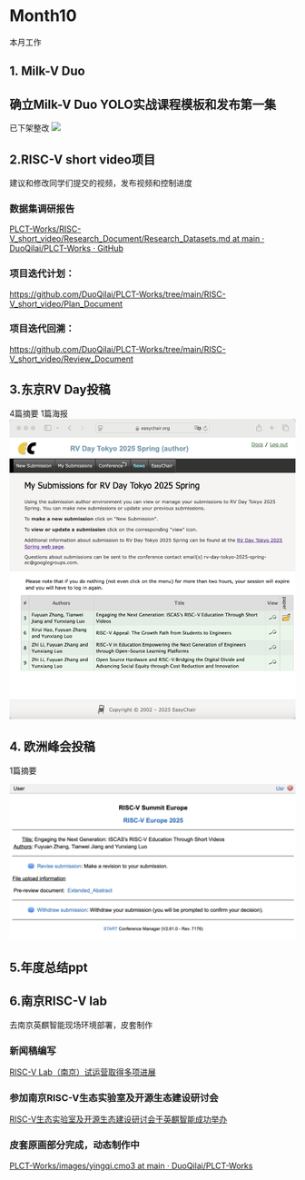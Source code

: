 # Month10

本月工作

## 1. Milk-V Duo
## 确立Milk-V Duo YOLO实战课程模板和发布第一集
已下架整改
![](../../../images/video1.png)

## 2.RISC-V short video项目
建议和修改同学们提交的视频，发布视频和控制进度

### 数据集调研报告

[PLCT-Works/RISC-V_short_video/Research_Document/Research_Datasets.md at main · DuoQilai/PLCT-Works · GitHub](https://github.com/DuoQilai/PLCT-Works/blob/main/RISC-V_short_video/Research_Document/Research_Datasets.md)
### 项目迭代计划：

https://github.com/DuoQilai/PLCT-Works/tree/main/RISC-V_short_video/Plan_Document

### 项目迭代回溯：

https://github.com/DuoQilai/PLCT-Works/tree/main/RISC-V_short_video/Review_Document

## 3.东京RV Day投稿

4篇摘要 1篇海报
![](../../images/Tokyo1.png)

## 4. 欧洲峰会投稿
1篇摘要

![](../../images/Europe.png)

## 5.年度总结ppt


## 6.南京RISC-V lab 
去南京英麒智能现场环境部署，皮套制作
### 新闻稿编写

[RISC-V Lab（南京）试运营取得多项进展](https://mp.weixin.qq.com/s/GYI88Xx3yTg8L5kdxL8PAA)
### 参加南京RISC-V生态实验室及开源生态建设研讨会

[RISC-V生态实验室及开源生态建设研讨会于英麒智能成功举办](https://mp.weixin.qq.com/s/lOeF3Xiu1d3g5ofq05444Q)
### 皮套原画部分完成，动态制作中

[PLCT-Works/images/yingqi.cmo3 at main · DuoQilai/PLCT-Works](https://github.com/DuoQilai/PLCT-Works/blob/main/images/yingqi.cmo3)
